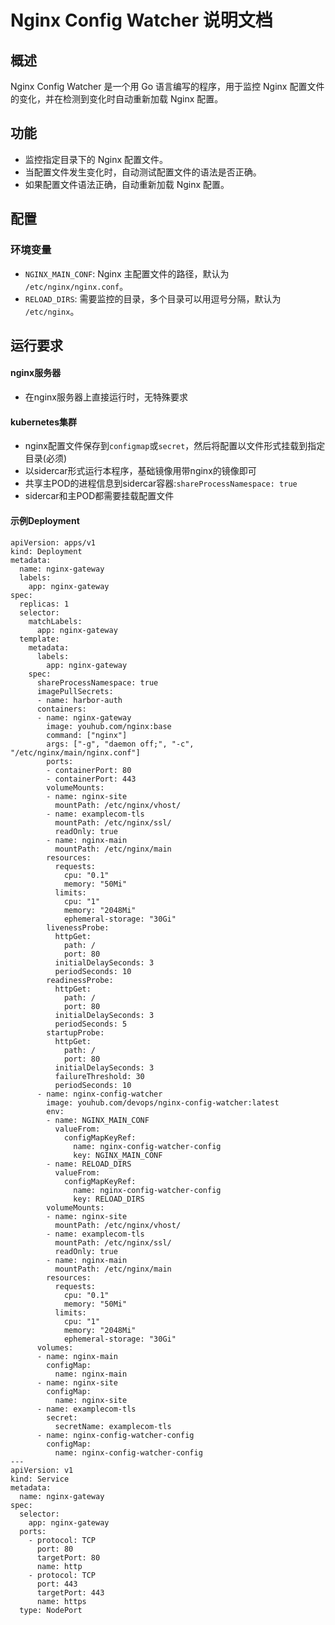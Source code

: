 # Nginx Config Watcher 说明文档

## 概述

Nginx Config Watcher 是一个用 Go 语言编写的程序，用于监控 Nginx 配置文件的变化，并在检测到变化时自动重新加载 Nginx 配置。

## 功能

- 监控指定目录下的 Nginx 配置文件。
- 当配置文件发生变化时，自动测试配置文件的语法是否正确。
- 如果配置文件语法正确，自动重新加载 Nginx 配置。

## 配置

### 环境变量

- `NGINX_MAIN_CONF`: Nginx 主配置文件的路径，默认为 `/etc/nginx/nginx.conf`。
- `RELOAD_DIRS`: 需要监控的目录，多个目录可以用逗号分隔，默认为 `/etc/nginx`。

## 运行要求
#### nginx服务器
- 在nginx服务器上直接运行时，无特殊要求
#### kubernetes集群
- nginx配置文件保存到`configmap`或`secret`，然后将配置以文件形式挂载到指定目录(必须)
- 以sidercar形式运行本程序，基础镜像用带nginx的镜像即可
- 共享主POD的进程信息到sidercar容器:`shareProcessNamespace: true`
- sidercar和主POD都需要挂载配置文件

#### 示例Deployment
```
apiVersion: apps/v1
kind: Deployment
metadata:
  name: nginx-gateway
  labels:
    app: nginx-gateway
spec:
  replicas: 1
  selector:
    matchLabels:
      app: nginx-gateway
  template:
    metadata:
      labels:
        app: nginx-gateway
    spec:
      shareProcessNamespace: true
      imagePullSecrets:
      - name: harbor-auth
      containers:
      - name: nginx-gateway
        image: youhub.com/nginx:base
        command: ["nginx"]
        args: ["-g", "daemon off;", "-c", "/etc/nginx/main/nginx.conf"]
        ports:
        - containerPort: 80
        - containerPort: 443
        volumeMounts:
        - name: nginx-site
          mountPath: /etc/nginx/vhost/
        - name: examplecom-tls
          mountPath: /etc/nginx/ssl/
          readOnly: true
        - name: nginx-main
          mountPath: /etc/nginx/main
        resources:
          requests:
            cpu: "0.1"
            memory: "50Mi"
          limits:
            cpu: "1"
            memory: "2048Mi"
            ephemeral-storage: "30Gi"
        livenessProbe:
          httpGet:
            path: /
            port: 80
          initialDelaySeconds: 3
          periodSeconds: 10
        readinessProbe:
          httpGet:
            path: /
            port: 80
          initialDelaySeconds: 3
          periodSeconds: 5
        startupProbe:
          httpGet:
            path: /
            port: 80
          initialDelaySeconds: 3
          failureThreshold: 30
          periodSeconds: 10
      - name: nginx-config-watcher
        image: youhub.com/devops/nginx-config-watcher:latest
        env:
        - name: NGINX_MAIN_CONF
          valueFrom:
            configMapKeyRef:
              name: nginx-config-watcher-config
              key: NGINX_MAIN_CONF
        - name: RELOAD_DIRS
          valueFrom:
            configMapKeyRef:
              name: nginx-config-watcher-config
              key: RELOAD_DIRS
        volumeMounts:
        - name: nginx-site
          mountPath: /etc/nginx/vhost/
        - name: examplecom-tls
          mountPath: /etc/nginx/ssl/
          readOnly: true
        - name: nginx-main
          mountPath: /etc/nginx/main
        resources:
          requests:
            cpu: "0.1"
            memory: "50Mi"
          limits:
            cpu: "1"
            memory: "2048Mi"
            ephemeral-storage: "30Gi"
      volumes:
      - name: nginx-main
        configMap:
          name: nginx-main
      - name: nginx-site
        configMap:
          name: nginx-site
      - name: examplecom-tls
        secret:
          secretName: examplecom-tls
      - name: nginx-config-watcher-config
        configMap:
          name: nginx-config-watcher-config
---
apiVersion: v1
kind: Service
metadata:
  name: nginx-gateway
spec:
  selector:
    app: nginx-gateway
  ports:
    - protocol: TCP
      port: 80
      targetPort: 80
      name: http
    - protocol: TCP
      port: 443
      targetPort: 443
      name: https
  type: NodePort
```
